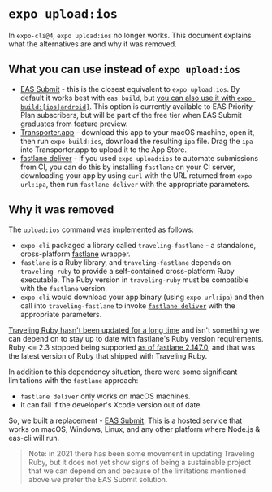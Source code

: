 # `expo upload:ios`

In `expo-cli@4`, `expo upload:ios` no longer works. This document explains what the alternatives are and why it was removed.

## What you can use instead of `expo upload:ios`

- [EAS Submit](https://docs.expo.dev/submit/introduction/) - this is the closest equivalent to `expo upload:ios`. By default it works best with `eas build`, but [you can also use it with `expo build:[ios|android]`](https://docs.expo.dev/submit/classic-builds/). This option is currently available to EAS Priority Plan subscribers, but will be part of the free tier when EAS Submit graduates from feature preview.
- [Transporter.app](https://apps.apple.com/us/app/transporter/id1450874784?mt=12) - download this app to your macOS machine, open it, then run `expo build:ios`, download the resulting `ipa` file. Drag the `ipa` into Transporter.app to upload it to the App Store.
- [fastlane deliver](https://docs.fastlane.tools/actions/deliver/) - if you used `expo upload:ios` to automate submissions from CI, you can do this by installing `fastlane` on your CI server, downloading your app by using `curl` with the URL returned from `expo url:ipa`, then run `fastlane deliver` with the appropriate parameters.

## Why it was removed

The `upload:ios` command was implemented as follows:

- `expo-cli` packaged a library called `traveling-fastlane` - a standalone, cross-platform [fastlane](https://fastlane.tools/) wrapper.
- `fastlane` is a Ruby library, and `traveling-fastlane` depends on `traveling-ruby` to provide a self-contained cross-platform Ruby executable. The Ruby version in `traveling-ruby` must be compatible with the `fastlane` version.
- `expo-cli` would download your app binary (using `expo url:ipa`) and then call into `traveling-fastlane` to invoke [`fastlane deliver`](https://docs.fastlane.tools/actions/deliver/) with the appropriate parameters.

[Traveling Ruby hasn't been updated for a long time](https://www.joyfulbikeshedding.com/blog/2021-01-06-the-future-of-traveling-ruby.html) and isn't something we can depend on to stay up to date with fastlane's Ruby version requirements. Ruby <= 2.3 stopped being supported [as of fastlane 2.147.0](https://github.com/fastlane/fastlane/releases/tag/2.147.0), and that was the latest version of Ruby that shipped with Traveling Ruby.

In addition to this dependency situation, there were some significant limitations with the `fastlane` approach:

- `fastlane deliver` only works on macOS machines.
- It can fail if the developer's Xcode version out of date.

So, we built a replacement - [EAS Submit](https://docs.expo.dev/submit/introduction/). This is a hosted service that works on macOS, Windows, Linux, and any other platform where Node.js & eas-cli will run.

> Note: in 2021 there has been some movement in updating Traveling Ruby, but it does not yet show signs of being a sustainable project that we can depend on and because of the limitations mentioned above we prefer the EAS Submit solution.